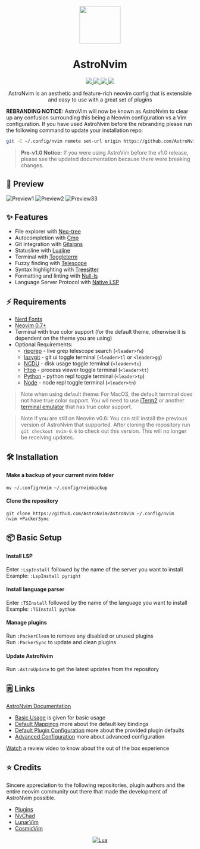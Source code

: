 <div align="center" id="madewithlua">
    <img src="https://astronvim.github.io/img/logo/astronvim.svg" width="110", height="100">
</div>

<h1 align="center">AstroNvim</h1>

<div align="center"><p>
    <a href="https://github.com/AstroNvim/AstroNvim/pulse">
      <img src="https://img.shields.io/github/last-commit/AstroNvim/AstroNvim?color=%4dc71f&label=Last%20Commit&logo=github&style=flat-square"/>
    </a>
    <a href="https://github.com/AstroNvim/AstroNvim/blob/main/LICENSE">
      <img src="https://img.shields.io/github/license/AstroNvim/AstroNvim?label=License&logo=GNU&style=flat-square"/>
	</a>
    <a href="https://neovim.io/">
      <img src="https://img.shields.io/badge/Neovim-0.7+-blueviolet.svg?style=flat-square&logo=Neovim&logoColor=white"/>
    </a>
    <a href="https://discord.gg/UcZutyeaFW">
      <img src="https://img.shields.io/badge/discord-Join-7289da?color=%235865F2%20&label=Discord&logo=discord&logoColor=%23ffffff&style=flat-square"/>
    </a>
</p>
</div>

<p align="center">
AstroNvim is an aesthetic and feature-rich neovim config that is extensible and easy to use with a great set of plugins
</p>

**REBRANDING NOTICE:** AstroVim will now be known as AstroNvim to clear up any confusion surrounding this being a Neovim configuration vs a Vim configuration. If you have used AstroNvim before the rebranding please run the following command to update your installation repo:

```sh
git -C ~/.config/nvim remote set-url origin https://github.com/AstroNvim/AstroNvim.git
```

> **Pre-v1.0 Notice:** If you were using AstroVim before the v1.0 release, please see the updated documentation because there were breaking changes.

## 🌟 Preview

![Preview1](https://github.com/AstroNvim/astronvim.github.io/raw/main/static/img/dashboard.png)
![Preview2](https://github.com/AstroNvim/astronvim.github.io/raw/main/static/img/overview.png)
![Preview33](https://github.com/AstroNvim/astronvim.github.io/raw/main/static/img/lsp_hover.png)

## ✨ Features

- File explorer with [Neo-tree](https://github.com/nvim-neo-tree/neo-tree.nvim)
- Autocompletion with [Cmp](https://github.com/hrsh7th/nvim-cmp)
- Git integration with [Gitsigns](https://github.com/lewis6991/gitsigns.nvim)
- Statusline with [Lualine](https://github.com/nvim-lualine/lualine.nvim)
- Terminal with [Toggleterm](https://github.com/akinsho/toggleterm.nvim)
- Fuzzy finding with [Telescope](https://github.com/nvim-telescope/telescope.nvim)
- Syntax highlighting with [Treesitter](https://github.com/nvim-treesitter/nvim-treesitter)
- Formatting and linting with [Null-ls](https://github.com/jose-elias-alvarez/null-ls.nvim)
- Language Server Protocol with [Native LSP](https://github.com/neovim/nvim-lspconfig)

## ⚡ Requirements

- [Nerd Fonts](https://www.nerdfonts.com/font-downloads)
- [Neovim 0.7+](https://github.com/neovim/neovim/releases/tag/v0.7.0)
- Terminal with true color support (for the default theme, otherwise it is dependent on the theme you are using)
- Optional Requirements:
  - [ripgrep](https://github.com/BurntSushi/ripgrep) - live grep telescope search (`<leader>fw`)
  - [lazygit](https://github.com/jesseduffield/lazygit) - git ui toggle terminal (`<leader>tl` or `<leader>gg`)
  - [NCDU](https://dev.yorhel.nl/ncdu) - disk usage toggle terminal (`<leader>tu`)
  - [Htop](https://htop.dev/) - process viewer toggle terminal (`<leader>tt`)
  - [Python](https://www.python.org/) - python repl toggle terminal (`<leader>tp`)
  - [Node](https://nodejs.org/en/) - node repl toggle terminal (`<leader>tn`)

> Note when using default theme: For MacOS, the default terminal does not have true color support. You wil need to use [iTerm2](https://iterm2.com/) or another [terminal emulator](https://gist.github.com/XVilka/8346728#terminal-emulators) that has true color support.

> Note if you are still on Neovim v0.6: You can still install the previous version of AstroNvim that supported. After cloning the repository run `git checkout nvim-0.6` to check out this version. This will no longer be receiving updates.

## 🛠️ Installation

#### Make a backup of your current nvim folder

```
mv ~/.config/nvim ~/.config/nvimbackup
```

#### Clone the repository

```
git clone https://github.com/AstroNvim/AstroNvim ~/.config/nvim
nvim +PackerSync
```

## 📦 Basic Setup

#### Install LSP

Enter `:LspInstall` followed by the name of the server you want to install<br>
Example: `:LspInstall pyright`

#### Install language parser

Enter `:TSInstall` followed by the name of the language you want to install<br>
Example: `:TSInstall python`

#### Manage plugins

Run `:PackerClean` to remove any disabled or unused plugins<br>
Run `:PackerSync` to update and clean plugins<br>

#### Update AstroNvim

Run `:AstroUpdate` to get the latest updates from the repository<br>

## 🗒️ Links

[AstroNvim Documentation](https://astronvim.github.io/)

- [Basic Usage](https://astronvim.github.io/usage/walkthrough) is given for basic usage
- [Default Mappings](https://astronvim.github.io/usage/mappings) more about the default key bindings
- [Default Plugin Configuration](https://astronvim.github.io/configuration/plugin_defaults) more about the provided plugin defaults
- [Advanced Configuration](https://astronvim.github.io/configuration/config_options) more about advanced configuration

[Watch](https://www.youtube.com/watch?v=JQLZ7NJRTEo&t=4s&ab_channel=JohnCodes) a review video to know about the out of the box experience

## ⭐ Credits

Sincere appreciation to the following repositories, plugin authors and the entire neovim community out there that made the development of AstroNvim possible.

- [Plugins](https://astronvim.github.io/acknowledgements#plugins-used-in-astronvim)
- [NvChad](https://github.com/NvChad/NvChad)
- [LunarVim](https://github.com/LunarVim)
- [CosmicVim](https://github.com/CosmicNvim/CosmicNvim)

<div align="center" id="madewithlua">

[![Lua](https://img.shields.io/badge/Made%20with%20Lua-blue.svg?style=for-the-badge&logo=lua)](https://lua.org)

</div>
